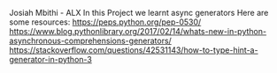 Josiah Mbithi - ALX
In this Project we learnt async generators
Here are some resources:
https://peps.python.org/pep-0530/
https://www.blog.pythonlibrary.org/2017/02/14/whats-new-in-python-asynchronous-comprehensions-generators/
https://stackoverflow.com/questions/42531143/how-to-type-hint-a-generator-in-python-3